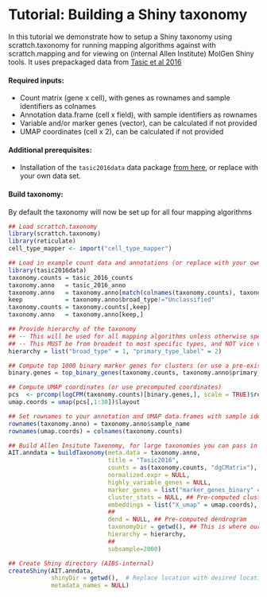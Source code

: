 # Tutorial: Building a Shiny taxonomy 

In this tutorial we demonstrate how to setup a Shiny taxonomy using scrattch.taxonomy for running mapping algorithms against with scrattch.mapping and for viewing on (internal Allen Institute) MolGen Shiny tools. It uses prepackaged data from [Tasic et al 2016](https://www.nature.com/articles/nn.4216)

#### Required inputs:

* Count matrix (gene x cell), with genes as rownames and sample identifiers as colnames
* Annotation data.frame (cell x field), with sample identifiers as rownames
* Variable and/or marker genes (vector), can be calculated if not provided
* UMAP coordinates (cell x 2), can be calculated if not provided

#### Additional prerequisites:

* Installation of the `tasic2016data` data package [from here](https://github.com/AllenInstitute/tasic2016data/), or replace with your own data set.

#### Build taxonomy:

By default the taxonomy will now be set up for all four mapping algorithms

```R
## Load scrattch.taxonomy
library(scrattch.taxonomy)
library(reticulate)
cell_type_mapper <- import("cell_type_mapper")

## Load in example count data and annotations (or replace with your own)
library(tasic2016data)
taxonomy.counts = tasic_2016_counts
taxonomy.anno   = tasic_2016_anno
taxonomy.anno   = taxonomy.anno[match(colnames(taxonomy.counts), taxonomy.anno$sample_name),]
keep            = taxonomy.anno$broad_type!="Unclassified"
taxonomy.counts = taxonomy.counts[,keep]
taxonomy.anno   = taxonomy.anno[keep,]

## Provide hierarchy of the taxonomy
## -- This will be used for all mapping algorithms unless otherwise specified
## -- This MUST be from broadest to most specific types, and NOT vice versa
hierarchy = list("broad_type" = 1, "primary_type_label" = 2)

## Compute top 1000 binary marker genes for clusters (or use a pre-existing vector)
binary.genes = top_binary_genes(taxonomy.counts, taxonomy.anno$primary_type_label, 1000)

## Compute UMAP coordinates (or use precomputed coordinates)
pcs  <- prcomp(logCPM(taxonomy.counts)[binary.genes,], scale = TRUE)$rotation
umap.coords = umap(pcs[,1:30])$layout

## Set rownames to your annotation and UMAP data.frames with sample identifiers (Required!)
rownames(taxonomy.anno) = taxonomy.anno$sample_name
rownames(umap.coords) = colnames(taxonomy.counts)

## Build Allen Insitute Taxonomy, for large taxonomies you can pass in tpm and cluster_stats if pre-computed.
AIT.anndata = buildTaxonomy(meta.data = taxonomy.anno,
                            title = "Tasic2016",
                            counts = as(taxonomy.counts, "dgCMatrix"),
                            normalized.expr = NULL,
                            highly_variable_genes = NULL,
                            marker_genes = list("marker_genes_binary" = binary.genes),
                            cluster_stats = NULL, ## Pre-computed cluster stats
                            embeddings = list("X_umap" = umap.coords),
                            ##
                            dend = NULL, ## Pre-computed dendrogram
                            taxonomyDir = getwd(), ## This is where our taxonomy will be created
                            hierarchy = hierarchy,
                            ##
                            subsample=2000)

## Create Shiny directory (AIBS-internal)
createShiny(AIT.anndata,
            shinyDir = getwd(),  # Replace location with desired location for shiny directory output
            metadata_names = NULL)
```
